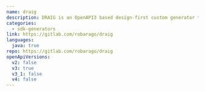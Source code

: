 ```yaml
---
name: draig
description: DRAIG is an OpenAPI3 based design-first custom generator that creates fully functional microservices from an OAS API description document. You can use DRAIG with openapi-generator as a backend generator or use DRAIG CLI or REPL to generate your microservices. With simple user-customizable templates, you can extended and improve implementation code so that generated code can be compiled and deployed immediatelly.
categories:
  - sdk-generators
link: https://gitlab.com/robarago/draig
languages:
  java: true
repo: https://gitlab.com/robarago/draig
openApiVersions:
  v2: false
  v3: true
  v3_1: false
  v4: false
---
```

